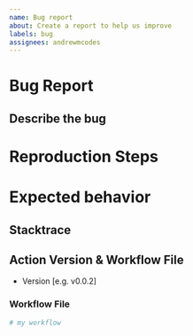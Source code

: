 ```yaml
---
name: Bug report
about: Create a report to help us improve
labels: bug
assignees: andrewmcodes
---
```


# Bug Report

## Describe the bug

<!-- A clear and concise description of what the bug is. -->

# Reproduction Steps

<!-- List the steps to reproduce the behavior. -->

# Expected behavior

<!-- A clear and concise description of what you expected to happen. -->

## Stacktrace

<!-- If applicable, add the action stacktrace. -->

## Action Version & Workflow File

- Version [e.g. v0.0.2]

### Workflow File

```yaml
# my workflow
```
